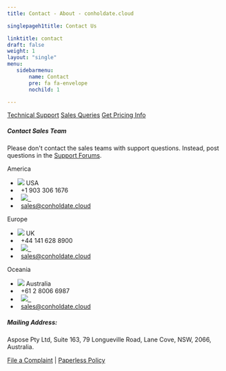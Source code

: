 ```yaml
---
title: Contact - About - conholdate.cloud

singlepageh1title: Contact Us

linktitle: contact
draft: false
weight: 1
layout: "single"
menu:
   sidebarmenu: 
       name: Contact
       pre: fa fa-envelope
       nochild: 1

---
```


<div class="box1 bor-btm"><a class="btn btn-info btn-lg" href="https://forum.conholdate.cloud">Technical Support</a> <a class="btn btn-info btn-lg" href="https://forum.conholdate.cloud/c/purchase"><span class="glyphicon glyphicon-circle-arrow-right"> </span> Sales Queries</a> <a class="btn btn-info btn-lg" href="https://purchase.conholdate.cloud/pricing"><span class="glyphicon glyphicon-circle-arrow-right"> </span> Get Pricing Info</a></div>

<div class="box1">

##### Contact Sales Team

Please don't contact the sales teams with support questions. Instead, post questions in the [Support Forums](https://forum.conholdate.cloud).

 </div>
 
 <div class="row panel-container2">
<div class="col-md-4">
<div class="panel panel-default">
<div class="panel-heading">America</div>
<div class="panel-body">
<ul class="list-unstyled">
<li><img src="/templates/brand/images/icons/CountryFlag-US.png"> USA</li>
<li><i class="fa fa-phone">&nbsp;</i> +1 903 306 1676</li>
<li><i class="fa fa-skype">&nbsp;</i> <a href="skype:conholdateptyltd.sales?call" shape="rect"><img src="/templates/brand/images/icons/skypeStatus-Icon.png">&nbsp;&nbsp;</a></li>
<li><i class="fa fa-envelope">&nbsp;</i> <span id="cloak7a35aaec6c616526af223054419ee8ab"><a href="mailto:sales@conholdate.cloud">sales@conholdate.cloud</a></span><script type="text/javascript">document.getElementById('cloak7a35aaec6c616526af223054419ee8ab').innerHTML='';var prefix='&#109;a'+'i&#108;'+'&#116;o';var path='hr'+'ef'+'=';var addy7a35aaec6c616526af223054419ee8ab='s&#97;l&#101;s'+'&#64;';addy7a35aaec6c616526af223054419ee8ab=addy7a35aaec6c616526af223054419ee8ab+'c&#111;nh&#111;ld&#97;t&#101;'+'&#46;'+'cl&#111;&#117;d';var addy_text7a35aaec6c616526af223054419ee8ab='s&#97;l&#101;s'+'&#64;'+'c&#111;nh&#111;ld&#97;t&#101;'+'&#46;'+'cl&#111;&#117;d';document.getElementById('cloak7a35aaec6c616526af223054419ee8ab').innerHTML+='<a '+path+'\''+prefix+':'+addy7a35aaec6c616526af223054419ee8ab+'\'>'+addy_text7a35aaec6c616526af223054419ee8ab+'<\/a>';</script></li>
</ul>
</div>
</div>
</div>
<!--/ -->
<div class="col-md-4">
<div class="panel panel-default">
<div class="panel-heading">Europe</div>
<div class="panel-body">
<ul class="list-unstyled">
<li><img src="/templates/brand/images/icons/CountryFlag-UK.png"> UK</li>
<li><i class="fa fa-phone">&nbsp;</i> +44 141 628 8900</li>
<li><i class="fa fa-skype">&nbsp;</i> <a href="skype:conholdateptyltd.sales?call" shape="rect"><img src="/templates/brand/images/icons/skypeStatus-Icon.png">&nbsp;&nbsp;</a></li>
<li><i class="fa fa-envelope">&nbsp;</i> <span id="cloakc5b4cdca21c9d59ff0ea4e994dcc49f2"><a href="mailto:sales@conholdate.cloud">sales@conholdate.cloud</a></span><script type="text/javascript">document.getElementById('cloakc5b4cdca21c9d59ff0ea4e994dcc49f2').innerHTML='';var prefix='&#109;a'+'i&#108;'+'&#116;o';var path='hr'+'ef'+'=';var addyc5b4cdca21c9d59ff0ea4e994dcc49f2='s&#97;l&#101;s'+'&#64;';addyc5b4cdca21c9d59ff0ea4e994dcc49f2=addyc5b4cdca21c9d59ff0ea4e994dcc49f2+'c&#111;nh&#111;ld&#97;t&#101;'+'&#46;'+'cl&#111;&#117;d';var addy_textc5b4cdca21c9d59ff0ea4e994dcc49f2='s&#97;l&#101;s'+'&#64;'+'c&#111;nh&#111;ld&#97;t&#101;'+'&#46;'+'cl&#111;&#117;d';document.getElementById('cloakc5b4cdca21c9d59ff0ea4e994dcc49f2').innerHTML+='<a '+path+'\''+prefix+':'+addyc5b4cdca21c9d59ff0ea4e994dcc49f2+'\'>'+addy_textc5b4cdca21c9d59ff0ea4e994dcc49f2+'<\/a>';</script></li>
</ul>
</div>
</div>
</div>
<div class="col-md-4">
<div class="panel panel-default">
<div class="panel-heading">Oceania</div>
<div class="panel-body">
<ul class="list-unstyled">
<li><img src="/templates/brand/images/icons/CountryFlag-AUSTRALIA.png"> Australia</li>
<li><i class="fa fa-phone">&nbsp;</i> +61 2 8006 6987</li>
<li><i class="fa fa-skype">&nbsp;</i> <a href="skype:conholdateptyltd.sales?call" shape="rect"><img src="/templates/brand/images/icons/skypeStatus-Icon.png">&nbsp;&nbsp;</a></li>
<li><i class="fa fa-envelope">&nbsp;</i> <span id="cloak431cd164513f03838db6544c34676b19"><a href="mailto:sales@conholdate.cloud">sales@conholdate.cloud</a></span><script type="text/javascript">document.getElementById('cloak431cd164513f03838db6544c34676b19').innerHTML='';var prefix='&#109;a'+'i&#108;'+'&#116;o';var path='hr'+'ef'+'=';var addy431cd164513f03838db6544c34676b19='s&#97;l&#101;s'+'&#64;';addy431cd164513f03838db6544c34676b19=addy431cd164513f03838db6544c34676b19+'c&#111;nh&#111;ld&#97;t&#101;'+'&#46;'+'cl&#111;&#117;d';var addy_text431cd164513f03838db6544c34676b19='s&#97;l&#101;s'+'&#64;'+'c&#111;nh&#111;ld&#97;t&#101;'+'&#46;'+'cl&#111;&#117;d';document.getElementById('cloak431cd164513f03838db6544c34676b19').innerHTML+='<a '+path+'\''+prefix+':'+addy431cd164513f03838db6544c34676b19+'\'>'+addy_text431cd164513f03838db6544c34676b19+'<\/a>';</script></li>
</ul>
</div>
</div>
</div>
</div>
 <div class="clearall"> </div><div class="box1">
 
 ##### Mailing Address:

Aspose Pty Ltd, Suite 163, 79 Longueville Road, Lane Cove, NSW, 2066, Australia.

 [File a Complaint](/contact/complaint) | [Paperless Policy](/legal/paperless-policy)</div>